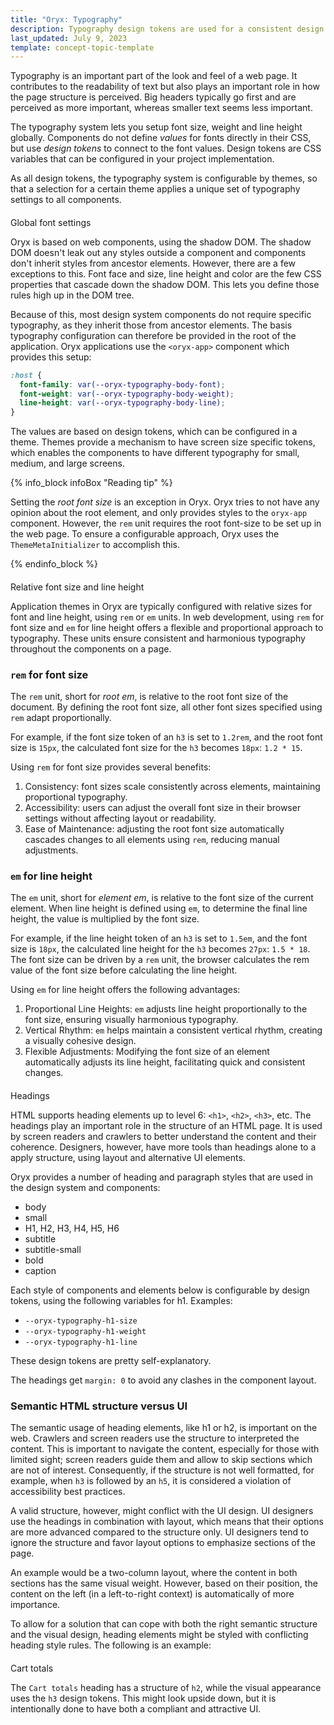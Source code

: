 ```yaml
---
title: "Oryx: Typography"
description: Typography design tokens are used for a consistent design system through the components in Oryx applications
last_updated: July 9, 2023
template: concept-topic-template
---
```


Typography is an important part of the look and feel of a web page. It contributes to the readability of text but also plays an important role in how the page structure is perceived. Big headers typically go first and are perceived as more important, whereas smaller text seems less important.

The typography system lets you setup font size, weight and line height globally. Components do not define _values_ for fonts directly in their CSS, but use _design tokens_ to connect to the font values. Design tokens are CSS variables that can be configured in your project implementation.

As all design tokens, the typography system is configurable by themes, so that a selection for a certain theme applies a unique set of typography settings to all components.

## Global font settings

Oryx is based on web components, using the shadow DOM. The shadow DOM doesn't leak out any styles outside a component and components don't inherit styles from ancestor elements. However, there are a few exceptions to this. Font face and size, line height and color are the few CSS properties that cascade down the shadow DOM. This lets you define those rules high up in the DOM tree.

Because of this, most design system components do not require specific typography, as they inherit those from ancestor elements. The basis typography configuration can therefore be provided in the root of the application. Oryx applications use the `<oryx-app>` component which provides this setup:

```css
:host {
  font-family: var(--oryx-typography-body-font);
  font-weight: var(--oryx-typography-body-weight);
  line-height: var(--oryx-typography-body-line);
}
```

The values are based on design tokens, which can be configured in a theme. Themes provide a mechanism to have screen size specific tokens, which enables the components to have different typography for small, medium, and large screens.

{% info_block infoBox "Reading tip" %}

Setting the _root font size_ is an exception in Oryx. Oryx tries to not have any opinion about the root element, and only provides styles to the `oryx-app` component. However, the `rem` unit requires the root font-size to be set up in the web page. To ensure a configurable approach, Oryx uses the `ThemeMetaInitializer` to accomplish this.

{% endinfo_block %}



<!-- TODO: we will add more information on the DefaultThemeMetaInitializer going forward in our docs -->

## Relative font size and line height

Application themes in Oryx are typically configured with relative sizes for font and line height, using `rem` or `em` units. In web development, using `rem` for font size and `em` for line height offers a flexible and proportional approach to typography. These units ensure consistent and harmonious typography throughout the components on a page.

### `rem` for font size

The `rem` unit, short for *root em*, is relative to the root font size of the document. By defining the root font size, all other font sizes specified using `rem` adapt proportionally.

For example, if the font size token of an `h3` is set to `1.2rem`, and the root font size is `15px`, the calculated font size for the `h3` becomes `18px`: `1.2 * 15`.

Using `rem` for font size provides several benefits:

1. Consistency: font sizes scale consistently across elements, maintaining proportional typography.
2. Accessibility: users can adjust the overall font size in their browser settings without affecting layout or readability.
3. Ease of Maintenance: adjusting the root font size automatically cascades changes to all elements using `rem`, reducing manual adjustments.

### `em` for line height

The `em` unit, short for *element em*, is relative to the font size of the current element. When line height is defined using `em`, to determine the final line height, the value is multiplied by the font size.

For example, if the line height token of an `h3` is set to `1.5em`, and the font size is `18px`, the calculated line height for the `h3` becomes `27px`: `1.5 * 18`. The font size can be driven by a `rem` unit, the browser calculates the rem value of the font size before calculating the line height.

Using `em` for line height offers the following advantages:

1. Proportional Line Heights: `em` adjusts line height proportionally to the font size, ensuring visually harmonious typography.
2. Vertical Rhythm: `em` helps maintain a consistent vertical rhythm, creating a visually cohesive design.
3. Flexible Adjustments: Modifying the font size of an element automatically adjusts its line height, facilitating quick and consistent changes.

## Headings

HTML supports heading elements up to level 6: `<h1>`, `<h2>`, `<h3>`, etc. The headings play an important role in the structure of an HTML page. It is used by screen readers and crawlers to better understand the content and their coherence. Designers, however, have more tools than headings alone to a apply structure, using layout and alternative UI elements.

Oryx provides a number of heading and paragraph styles that are used in the design system and components:

- body
- small
- H1, H2, H3, H4, H5, H6
- subtitle
- subtitle-small
- bold
- caption

Each style of components and elements below is configurable by design tokens, using the following variables for h1. Examples:

- `--oryx-typography-h1-size`
- `--oryx-typography-h1-weight`
- `--oryx-typography-h1-line`

These design tokens are pretty self-explanatory.

The headings get `margin: 0` to avoid any clashes in the component layout.

### Semantic HTML structure versus UI

The semantic usage of heading elements, like h1 or h2, is important on the web. Crawlers and screen readers use the structure to interpreted the content. This is important to navigate the content, especially for those with limited sight; screen readers guide them and allow to skip sections which are not of interest. Consequently, if the structure is not well formatted, for example, when `h3` is followed by an `h5`, it is considered a violation of accessibility best practices.

A valid structure, however, might conflict with the UI design. UI designers use the headings in combination with layout, which means that their options are more advanced compared to the structure only. UI designers tend to ignore the structure and favor layout options to emphasize sections of the page.

An example would be a two-column layout, where the content in both sections has the same visual weight. However, based on their position, the content on the left (in a left-to-right context) is automatically of more importance.

To allow for a solution that can cope with both the right semantic structure and the visual design, heading elements might be styled with conflicting heading style rules. The following is an example:

<h2>Cart totals</h2>
<style>
  h2 {
    font-size: var(--oryx-typography-h3-size);
    font-weight: var(--oryx-typography-h3-weight);
    line-height: var(--oryx-typography-h3-height);
  }
</style>

The `Cart totals` heading has a structure of `h2`, while the visual appearance uses the `h3` design tokens. This might look upside down, but it is intentionally done to have both a compliant and attractive UI.
